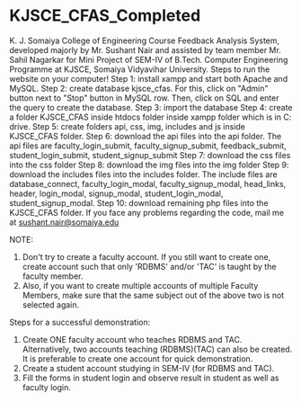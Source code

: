 # KJSCE_CFAS_Completed
K. J. Somaiya College of Engineering Course Feedback Analysis System, developed majorly by Mr. Sushant Nair and assisted by team member Mr. Sahil Nagarkar for Mini Project of SEM-IV of B.Tech. Computer Engineering Programme at KJSCE, Somaiya Vidyavihar University. 
Steps to run the website on your computer!
Step 1: install xampp and start both Apache and MySQL.
Step 2: create database kjsce_cfas. For this, click on "Admin" button next to "Stop" button in MySQL row. Then, click on SQL and enter the query to create the database.
Step 3: import the database
Step 4: create a folder KJSCE_CFAS inside htdocs folder inside xampp folder which is in C: drive.
Step 5: create folders api, css, img, includes and js inside KJSCE_CFAS folder.
Step 6: download the api files into the api folder. The api files are faculty_login_submit, faculty_signup_submit, feedback_submit, student_login_submit, student_signup_submit
Step 7: download the css files into the css folder
Step 8: download the img files into the img folder
Step 9: download the includes files into the includes folder. The include files are database_connect, faculty_login_modal, faculty_signup_modal, head_links, header, login_modal, signup_modal, student_login_modal, student_signup_modal.
Step 10: download remaining php files into the KJSCE_CFAS folder.
If you face any problems regarding the code, mail me at sushant.nair@somaiya.edu

NOTE:
1. Don't try to create a faculty account. If you still want to create one, create account such that only 'RDBMS' and/or 'TAC' is taught by the faculty member. 
2. Also, if you want to create multiple accounts of multiple Faculty Members, make sure that the same subject out of the above two is not selected again.

Steps for a successful demonstration:
1. Create ONE faculty account who teaches RDBMS and TAC. Alternatively, two accounts teaching (RDBMS)(TAC) can also be created. It is preferable to create one account for quick demonstration.
2. Create a  student account studying in SEM-IV (for RDBMS and TAC).
3. Fill the forms in student login and observe result in student as well as faculty login.
